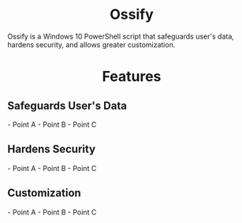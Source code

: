 <h1 align = 'center'>Ossify</h1>
<p>Ossify is a Windows 10 PowerShell script that safeguards user's data, hardens security, and allows greater customization.</p>

<h1 align = 'center'>Features</h1>

<h2>Safeguards User's Data</h2>
<p>
- Point A
- Point B
- Point C
</p>

<h2>Hardens Security</h2>
<p>
- Point A
- Point B
- Point C
  </p>

<h2>Customization</h2>
<p>
- Point A
- Point B
- Point C
</p>
